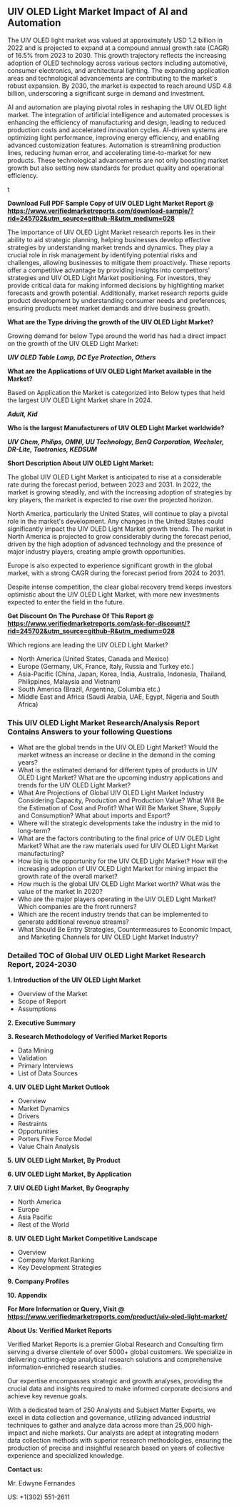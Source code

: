 <h2>UIV OLED Light Market Impact of AI and Automation</h2><p>The UIV OLED light market was valued at approximately USD 1.2 billion in 2022 and is projected to expand at a compound annual growth rate (CAGR) of 16.5% from 2023 to 2030. This growth trajectory reflects the increasing adoption of OLED technology across various sectors including automotive, consumer electronics, and architectural lighting. The expanding application areas and technological advancements are contributing to the market's robust expansion. By 2030, the market is expected to reach around USD 4.8 billion, underscoring a significant surge in demand and investment.</p><p>AI and automation are playing pivotal roles in reshaping the UIV OLED light market. The integration of artificial intelligence and automated processes is enhancing the efficiency of manufacturing and design, leading to reduced production costs and accelerated innovation cycles. AI-driven systems are optimizing light performance, improving energy efficiency, and enabling advanced customization features. Automation is streamlining production lines, reducing human error, and accelerating time-to-market for new products. These technological advancements are not only boosting market growth but also setting new standards for product quality and operational efficiency.</p>t</p><p id="" class=""><strong>Download Full PDF Sample Copy of UIV OLED Light Market Report @ <a href="https://www.verifiedmarketreports.com/download-sample/?rid=245702&utm_source=github-R&utm_medium=028" target="_blank">https://www.verifiedmarketreports.com/download-sample/?rid=245702&utm_source=github-R&utm_medium=028</a></strong></p><p>The importance of&nbsp;UIV OLED Light Market research reports lies in their ability to aid strategic planning, helping businesses develop effective strategies by understanding market trends and dynamics. They play a crucial role in risk management by identifying potential risks and challenges, allowing businesses to mitigate them proactively. These reports offer a competitive advantage by providing insights into competitors' strategies and UIV OLED Light Market positioning. For investors, they provide critical data for making informed decisions by highlighting market forecasts and growth potential. Additionally, market research reports guide product development by understanding consumer needs and preferences, ensuring products meet market demands and drive business growth.</p><p><strong>What are the&nbsp;Type driving the growth of the UIV OLED Light Market?</strong></p><p id="" class="">Growing demand for below Type around the world has had a direct impact on the growth of the UIV OLED Light Market:</p><em><strong>UIV OLED Table Lamp, DC Eye Protection, Others</strong></em></p><strong>What are the&nbsp;Applications&nbsp;of UIV OLED Light Market available in the Market?</strong></p><p id="" class="">Based on Application the Market is categorized into Below types that held the largest UIV OLED Light Market share In 2024.</p><em><strong>Adult, Kid</strong></em></p><strong>Who is the largest Manufacturers of UIV OLED Light Market worldwide?</strong></p><p><em><strong>UIV Chem, Philips, OMNI, UU Technology, BenQ Corporation, Wechsler, DR-Lite, Taotronics, KEDSUM</strong></em></p><p id="" class=""><strong>Short Description About UIV OLED Light Market:</strong></p><p>The global UIV OLED Light Market is anticipated to rise at a considerable rate during the forecast period, between 2023 and 2031. In 2022, the market is growing steadily, and with the increasing adoption of strategies by key players, the market is expected to rise over the projected horizon.</p><p>North America, particularly the United States, will continue to play a pivotal role in the market's development. Any changes in the United States could significantly impact the UIV OLED Light Market growth trends. The market in North America is projected to grow considerably during the forecast period, driven by the high adoption of advanced technology and the presence of major industry players, creating ample growth opportunities.</p><p>Europe is also expected to experience significant growth in the global market, with a strong CAGR during the forecast period from 2024 to 2031.</p><p>Despite intense competition, the clear global recovery trend keeps investors optimistic about the UIV OLED Light Market, with more new investments expected to enter the field in the future.</p><p id="" class=""><strong>Get Discount On The Purchase Of This Report @ <a href="https://www.verifiedmarketreports.com/ask-for-discount/?rid=245702&utm_source=github-R&utm_medium=028" target="_blank">https://www.verifiedmarketreports.com/ask-for-discount/?rid=245702&utm_source=github-R&utm_medium=028</a></strong></p>Which regions are leading the UIV OLED Light Market?</p><ul><li>North America (United States, Canada and Mexico)</li><li>Europe (Germany, UK, France, Italy, Russia and Turkey etc.)</li><li>Asia-Pacific (China, Japan, Korea, India, Australia, Indonesia, Thailand, Philippines, Malaysia and Vietnam)</li><li>South America (Brazil, Argentina, Columbia etc.)</li><li>Middle East and Africa (Saudi Arabia, UAE, Egypt, Nigeria and South Africa)</li></ul><h3 id="" class="">This UIV OLED Light Market Research/Analysis Report Contains Answers to your following Questions</h3><ul><li>What are the global trends in the UIV OLED Light Market? Would the market witness an increase or decline in the demand in the coming years?</li><li>What is the estimated demand for different types of products in UIV OLED Light Market? What are the upcoming industry applications and trends for the UIV OLED Light Market?</li><li>What Are Projections of Global UIV OLED Light Market Industry Considering Capacity, Production and Production Value? What Will Be the Estimation of Cost and Profit? What Will Be Market Share, Supply and Consumption? What about imports and Export?</li><li>Where will the strategic developments take the industry in the mid to long-term?</li><li>What are the factors contributing to the final price of UIV OLED Light Market? What are the raw materials used for UIV OLED Light Market manufacturing?</li><li>How big is the opportunity for the UIV OLED Light Market? How will the increasing adoption of UIV OLED Light Market for mining impact the growth rate of the overall market?</li><li>How much is the global UIV OLED Light Market worth? What was the value of the market In 2020?</li><li>Who are the major players operating in the UIV OLED Light Market? Which companies are the front runners?</li><li>Which are the recent industry trends that can be implemented to generate additional revenue streams?</li><li>What Should Be Entry Strategies, Countermeasures to Economic Impact, and Marketing Channels for UIV OLED Light Market Industry?</li></ul><h3 id="" class="">Detailed TOC of Global UIV OLED Light Market Research Report, 2024-2030</h3><p id="" class=""><strong>1. Introduction of the UIV OLED Light Market</strong></p><ul><li>Overview of the Market</li><li>Scope of Report</li><li>Assumptions</li></ul><p id="" class=""><strong>2. Executive Summary</strong></p><p id="" class=""><strong>3. Research Methodology of Verified Market Reports</strong></p><ul><li>Data Mining</li><li>Validation</li><li>Primary Interviews</li><li>List of Data Sources</li></ul><p id="" class=""><strong>4. UIV OLED Light Market Outlook</strong></p><ul><li>Overview</li><li>Market Dynamics</li><li>Drivers</li><li>Restraints</li><li>Opportunities</li><li>Porters Five Force Model</li><li>Value Chain Analysis</li></ul><p id="" class=""><strong>5. UIV OLED Light Market, By Product</strong></p><p id="" class=""><strong>6. UIV OLED Light Market, By Application</strong></p><p id="" class=""><strong>7. UIV OLED Light Market, By Geography</strong></p><ul><li>North America</li><li>Europe</li><li>Asia Pacific</li><li>Rest of the World</li></ul><p id="" class=""><strong>8. UIV OLED Light Market Competitive Landscape</strong></p><ul><li>Overview</li><li>Company Market Ranking</li><li>Key Development Strategies</li></ul><p id="" class=""><strong>9. Company Profiles</strong></p><p id="" class=""><strong>10. Appendix</strong></p><p id="" class=""><strong>For More Information or Query, Visit @ <a href="https://www.verifiedmarketreports.com/product/uiv-oled-light-market/" target="_blank">https://www.verifiedmarketreports.com/product/uiv-oled-light-market/</a></strong></p><p id="" class=""><strong>About Us: Verified Market Reports</strong></p><p id="" class="">Verified Market Reports is a premier Global Research and Consulting firm serving a diverse clientele of over 5000+ global customers. We specialize in delivering cutting-edge analytical research solutions and comprehensive information-enriched research studies.</p><p id="" class="">Our expertise encompasses strategic and growth analyses, providing the crucial data and insights required to make informed corporate decisions and achieve key revenue goals.</p><p id="" class="">With a dedicated team of 250 Analysts and Subject Matter Experts, we excel in data collection and governance, utilizing advanced industrial techniques to gather and analyze data across more than 25,000 high-impact and niche markets. Our analysts are adept at integrating modern data collection methods with superior research methodologies, ensuring the production of precise and insightful research based on years of collective experience and specialized knowledge.</p><p id="" class=""><strong>Contact us:</strong></p><p id="" class="">Mr. Edwyne Fernandes</p><p id="" class="">US: +1(302) 551-2611</p>